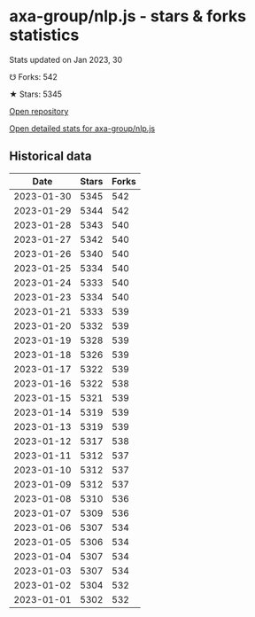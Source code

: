 # axa-group/nlp.js - stars & forks statistics

Stats updated on Jan 2023, 30

☋ Forks: 542

★ Stars: 5345

[Open repository](https://github.com/axa-group/nlp.js)

[Open detailed stats for axa-group/nlp.js](https://reviewgithub.com/rep/axa-group/nlp.js)

## Historical data
| Date | Stars | Forks |
|------|-------|-------|
| 2023-01-30 | 5345 | 542 | 
| 2023-01-29 | 5344 | 542 | 
| 2023-01-28 | 5343 | 540 | 
| 2023-01-27 | 5342 | 540 | 
| 2023-01-26 | 5340 | 540 | 
| 2023-01-25 | 5334 | 540 | 
| 2023-01-24 | 5333 | 540 | 
| 2023-01-23 | 5334 | 540 | 
| 2023-01-21 | 5333 | 539 | 
| 2023-01-20 | 5332 | 539 | 
| 2023-01-19 | 5328 | 539 | 
| 2023-01-18 | 5326 | 539 | 
| 2023-01-17 | 5322 | 539 | 
| 2023-01-16 | 5322 | 538 | 
| 2023-01-15 | 5321 | 539 | 
| 2023-01-14 | 5319 | 539 | 
| 2023-01-13 | 5319 | 539 | 
| 2023-01-12 | 5317 | 538 | 
| 2023-01-11 | 5312 | 537 | 
| 2023-01-10 | 5312 | 537 | 
| 2023-01-09 | 5312 | 537 | 
| 2023-01-08 | 5310 | 536 | 
| 2023-01-07 | 5309 | 536 | 
| 2023-01-06 | 5307 | 534 | 
| 2023-01-05 | 5306 | 534 | 
| 2023-01-04 | 5307 | 534 | 
| 2023-01-03 | 5307 | 534 | 
| 2023-01-02 | 5304 | 532 | 
| 2023-01-01 | 5302 | 532 | 

